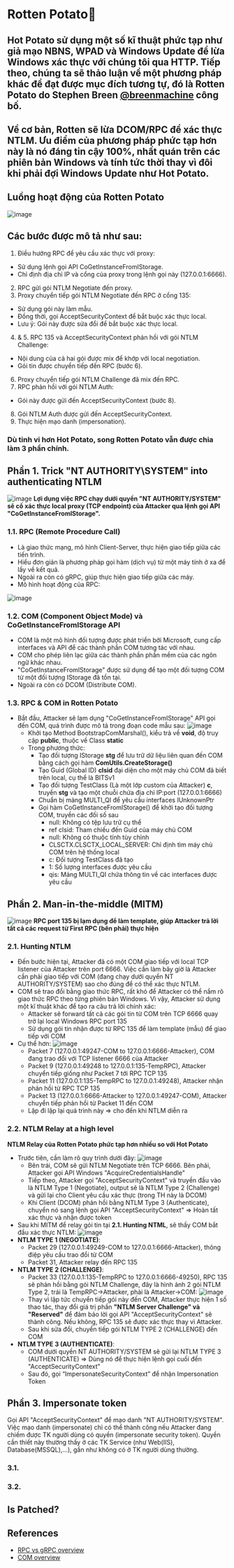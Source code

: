 # Rotten Potato🐛

## Hot Potato sử dụng một số kĩ thuật phức tạp như giả mạo NBNS, WPAD và Windows Update để lừa Windows xác thực với chúng tôi qua HTTP. Tiếp theo, chúng ta sẽ thảo luận về một phương pháp khác để đạt được mục đích tương tự, đó là Rotten Potato do Stephen Breen [@breenmachine](https://twitter.com/breenmachine) công bố.

## Về cơ bản, Rotten sẽ lừa DCOM/RPC để xác thực NTLM. Ưu điểm của phương pháp phức tạp hơn này là nó đáng tin cậy 100%, nhất quán trên các phiên bản Windows và tính tức thời thay vì đôi khi phải đợi Windows Update như Hot Potato.

## Luồng hoạt động của Rotten Potato
![image](https://github.com/LeThanhkosogian/Potato/assets/97555997/3b4ee42e-31de-4a99-bdbd-24d1eff91ea6)

## Các bước được mô tả như sau:
1. Điều hướng RPC để yêu cầu xác thực với proxy:
- Sử dụng lệnh gọi API CoGetInstanceFromIStorage.
- Chỉ định địa chỉ IP và cổng của proxy trong lệnh gọi này (127.0.0.1:6666).
2. RPC gửi gói NTLM Negotiate đến proxy.
3. Proxy chuyển tiếp gói NTLM Negotiate đến RPC ở cổng 135:
- Sử dụng gói này làm mẫu.
- Đồng thời, gọi AcceptSecurityContext để bắt buộc xác thực local.
- Lưu ý: Gói này được sửa đổi để bắt buộc xác thực local.
4. & 5. RPC 135 và AcceptSecurityContext phản hồi với gói NTLM Challenge:
- Nội dung của cả hai gói được mix để khớp với local negotiation.
- Gói tin được chuyển tiếp đến RPC (bước 6).
6. Proxy chuyển tiếp gói NTLM Challenge đã mix đến RPC.
7. RPC phản hồi với gói NTLM Auth:
- Gói này được gửi đến AcceptSecurityContext (bước 8).
8. Gói NTLM Auth được gửi đến AcceptSecurityContext.
9. Thực hiện mạo danh (impersonation).

### Dù tinh vi hơn Hot Potato, song Rotten Potato vẫn được chia làm 3 phần chính.

## Phần 1. Trick "NT AUTHORITY\SYSTEM" into authenticating NTLM
![image](https://github.com/LeThanhkosogian/Potato/assets/97555997/1de1b5ee-ba71-4ca2-b7a3-bd2d0918f639)
**Lợi dụng việc RPC chạy dưới quyền "NT AUTHORITY/SYSTEM" sẽ cố xác thực local proxy (TCP endpoint) của Attacker qua lệnh gọi API "CoGetInstanceFromIStorage".**
### 1.1. RPC (Remote Procedure Call)
- Là giao thức mạng, mô hình Client-Server, thực hiện giao tiếp giữa các tiến trình.
- Hiểu đơn giản là phương pháp gọi hàm (dịch vụ) từ một máy tính ở xa để lấy về kết quả.
- Ngoài ra còn có gRPC, giúp thực hiện giao tiếp giữa các máy.
- Mô hình hoạt động của RPC:
  
![image](https://github.com/LeThanhkosogian/Potato/assets/97555997/b85e48c3-b73e-441d-9958-5ecdf16e7158)
### 1.2. COM (Component Object Mode) và CoGetInstanceFromIStorage API
- COM là một mô hình đối tượng được phát triển bởi Microsoft, cung cấp interfaces và API để các thành phần COM tương tác với nhau.
- COM cho phép liên lạc giữa các thành phần phần mềm của các ngôn ngữ khác nhau.
- "CoGetInstanceFromIStorage" được sử dụng để tạo một đối tượng COM từ một đối tượng IStorage đã tồn tại.
- Ngoài ra còn có DCOM (Distribute COM).
### 1.3. RPC & COM in Rotten Potato
- Bắt đầu, Attacker sẽ lạm dụng "CoGetInstanceFromIStorage" API gọi đến COM, quá trình được mô tả trong đoạn code mẫu sau:
![image](https://github.com/LeThanhkosogian/Potato/assets/97555997/041bb2a1-3ce6-48f2-9881-15bcb47df599)
  - Khởi tạo Method BootstrapComMarshal(), kiểu trả về **void**, độ truy cập **public**, thuộc về Class **static**
  - Trong phương thức:
    - Tạo đối tượng IStorage **stg** để lưu trữ dữ liệu liên quan đến COM bằng cách gọi hàm **ComUtils.CreateStorage()**
    - Tạo Guid (Global ID) **clsid** đại diện cho một máy chủ COM đã biết trên local, cụ thể là BITSv1
    - Tạo đối tượng TestClass (Là một lớp custom của Attacker) **c**, truyền **stg** và tạo một chuỗi chứa địa chỉ IP:port (127.0.0.1:6666)
    - Chuẩn bị mảng MULTI_QI để yêu cầu interfaces IUnknownPtr
    - Gọi hàm CoGetInstanceFromIStorage() để khởi tạo đối tượng COM, truyền các đối số sau
      - null: Không có tệp lưu trữ cụ thể
      - ref clsid: Tham chiếu đến Guid của máy chủ COM
      - null: Không có thuộc tính tùy chỉnh
      - CLSCTX.CLSCTX_LOCAL_SERVER: Chỉ định tìm máy chủ COM trên hệ thống local
      - c: Đối tượng TestClass đã tạo
      - 1: Số lượng interfaces được yêu cầu
      - qis: Mảng MULTI_QI chứa thông tin về các interfaces được yêu cầu
## Phần 2. Man-in-the-middle (MITM)
![image](https://github.com/LeThanhkosogian/Potato/assets/97555997/3542fb68-2bd5-436b-ac8d-ce2c1cc2ab2b)
**RPC port 135 bị lạm dụng để làm template, giúp Attacker trả lời tất cả các request từ First RPC (bên phải) thực hiện**
### 2.1. Hunting NTLM
- Đến bước hiện tại, Attacker đã có một COM giao tiếp với local TCP listener của Attacker trên port 6666. Việc cần làm bây giờ là Attacker cần phải giao tiếp với COM (đang chạy dưới quyền NT AUTHORITY/SYSTEM) sao cho đúng để có thể xác thực NTLM.
- COM sẽ trao đổi bằng giao thức RPC, rất khó để Attacker có thể nắm rõ giao thức RPC theo từng phiên bản Windows. Vì vậy, Attacker sử dụng một kĩ thuật khác để tạo ra câu trả lời chính xác:
  - Attacker sẽ forward tất cả các gói tin từ COM trên TCP 6666 quay trở lại local Windows RPC port 135
  - Sử dụng gói tin nhận được từ RPC 135 để làm template (mẫu) để giao tiếp với COM
- Cụ thể hơn:
  ![image](https://github.com/LeThanhkosogian/Potato/assets/97555997/da7b4f1b-1c94-4866-9427-946edb6305f5)
  - Packet 7 (127.0.0.1:49247-COM to 127.0.0.1:6666-Attacker), COM đang trao đổi với TCP listener 6666 của Attacker
  - Packet 9 (127.0.0.1:49248 to 127.0.0.1:135-TempRPC), Attacker chuyển tiếp giống như Packet 7 tới RPC TCP 135
  - Packet 11 (127.0.0.1:135-TempRPC to 127.0.0.1:49248), Attacker nhận phản hồi từ RPC TCP 135
  - Packet 13 (127.0.0.1:6666-Attacker to 127.0.0.1:49247-COM), Attacker chuyển tiếp phản hồi từ Packet 11 đến COM
  - Lặp đi lặp lại quá trình này => cho đến khi NTLM diễn ra
### 2.2. NTLM Relay at a high level
**NTLM Relay của Rotten Potato phức tạp hơn nhiều so với Hot Potato**
- Trước tiên, cần làm rõ quy trình dưới đây:
![image](https://github.com/LeThanhkosogian/Potato/assets/97555997/f885f989-fb71-4699-85fe-8669df09f03e)
  - Bên trái, COM sẽ gửi NTLM Negotiate trên TCP 6666. Bên phải, Attacker gọi API Windows "AcquireCredentialsHandle"
  - Tiếp theo, Attacker gọi "AcceptSecurityContext" và truyền đầu vào là NTLM Type 1 (Negotiate), output sẽ là NTLM Type 2 (Challenge) và gửi lại cho Client yêu cầu xác thực (trong TH này là DCOM)
  - Khi Client (DCOM) phản hồi bằng NTLM Type 3 (Authenticate), chuyển nó sang lệnh gọi API "AcceptSecurityContext" => Hoàn tất xác thực và nhận được token
- Sau khi MITM để relay gói tin tại **2.1. Hunting NTML**, sẽ thầy COM bắt đầu xác thực NTLM:
   ![image](https://github.com/LeThanhkosogian/Potato/assets/97555997/f0d3eea0-33d0-4d88-a0db-e0dd8a6e304d)
 - **NTLM TYPE 1 (NEGOTIATE)**:
   - Packet 29 (127.0.0.1:49249-COM to 127.0.0.1:6666-Attacker), thông điệp yêu cầu trao đổi từ COM
   - Packet 31, Attacker relay đến RPC 135
 - **NTLM TYPE 2 (CHALLENGE)**:
   - Packet 33 (127.0.0.1:135-TempRPC to 127.0.0.1:6666-49250), RPC 135 sẽ phản hồi bằng gói NTLM Challenge, đây là hình ảnh 2 gói NTLM Type 2, trái là TempRPC->Attacker, phải là Attacker->COM:
     ![image](https://github.com/LeThanhkosogian/Potato/assets/97555997/abdec887-c01a-4a02-8ca5-9156d9ce0bcc)
   - Thay vì lập tức chuyển tiếp gói này đến COM, Attacker thực hiện 1 số thao tác, thay đổi giá trị phần **"NTLM Server Challenge" và "Reserved"** để đảm bảo lời gọi API "AcceptSecurityContext" sẽ thành công. Nếu không, RPC 135 sẽ được xác thực thay vì Attacker.
   - Sau khi sửa đổi, chuyển tiếp gói NTLM TYPE 2 (CHALLENGE) đến COM
- **NTLM TYPE 3 (AUTHENTICATE)**:
  - COM dưới quyền NT AUTHORITY/SYSTEM sẽ gửi lại NTLM TYPE 3 (AUTHENTICATE) => Dùng nó để thực hiện lệnh gọi cuối đến "AcceptSecurityContext"
  - Sau đó, gọi “ImpersonateSecurityContext” để nhận Impersonation Token


## Phần 3. Impersonate token
Gọi API "AcceptSecurityContext" để mạo danh "NT AUTHORITY/SYSTEM". Việc mạo danh (impersonate) chỉ có thể thành công nếu Attacker đang chiếm được TK người dùng có quyền (impersonate security token). Quyền cần thiết này thường thấy ở các TK Service (như Web(IIS), Database(MSSQL),...), gần như không có ở TK người dùng thường.
### 3.1. 
### 3.2.

## Is Patched?
## References
- [RPC vs gRPC overview](https://viblo.asia/p/gioi-thieu-ve-rpc-va-grpc-E1XVOxOZ4Mz)
- [COM overview](https://www.youtube.com/watch?app=desktop&v=7FA3PKyg3Vo&ab_channel=CSEMA)
